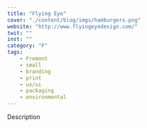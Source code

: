```yaml
---
title: "Flying Eye"
cover: "./content/blog/imgs/hamburgers.png"
website: "http://www.flyingeyedesign.com/"
twit: ""
inst: ""
category: "F"
tags:
    - Fremont
    - small
    - branding
    - print
    - ux/ui
    - packaging
    - environmental
---
```


Description
